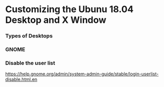 # Customizing the Ubunu 18.04 Desktop and X Window

### Types of Desktops


### GNOME

### Disable the user list
https://help.gnome.org/admin/system-admin-guide/stable/login-userlist-disable.html.en
